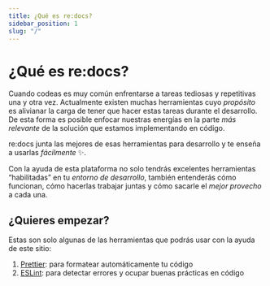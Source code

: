 ```yaml
---
title: ¿Qué es re:docs?
sidebar_position: 1
slug: "/"
---
```


# ¿Qué es <span className="redocs">re:docs</span>?

Cuando codeas es muy común enfrentarse a tareas tediosas y repetitivas una y
otra vez. Actualmente existen muchas herramientas cuyo _propósito_ es alivianar
la carga de tener que hacer estas tareas durante el desarrollo. De esta forma es
posible enfocar nuestras energías en la parte _más relevante_ de la solución que
estamos implementando en código.

<p><span className="redocs">re:docs</span> junta las mejores de esas herramientas para desarrollo y te enseña a usarlas <em>fácilmente</em> ✨.</p>

Con la ayuda de esta plataforma no solo tendrás excelentes herramientas
“habilitadas” en tu _entorno de desarrollo_, también entenderás cómo funcionan,
cómo hacerlas trabajar juntas y cómo sacarle el _mejor provecho_ a cada una.

## ¿Quieres empezar?

Estas son solo algunas de las herramientas que podrás usar con la ayuda de este
sitio:

1.  [Prettier](./prettier/intro): para formatear automáticamente tu código
1.  [ESLint](./eslint/intro): para detectar errores y ocupar buenas prácticas en
    código
